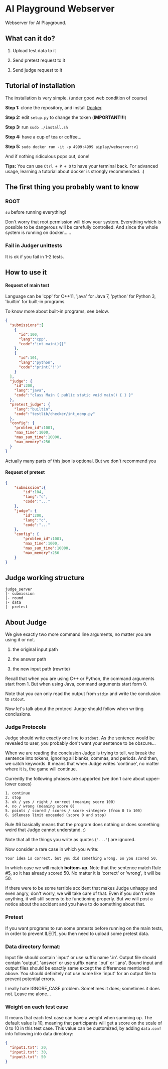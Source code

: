 # AI Playground Webserver

Webserver for AI Playground.

## What can it do?

1. Upload test data to it

2. Send pretest request to it

3. Send judge request to it

## Tutorial of installation
The installation is very simple. (under good web condition of course)

**Step 1:** clone the repository, and install [Docker](https://www.docker.com/).

**Step 2:** edit `setup.py` to change the token (**IMPORTANT!!!**)

**Step 3:** run `sudo ./install.sh`

**Step 4:** have a cup of tea or coffee...

**Step 5:** `sudo docker run -it -p 4999:4999 aiplay/webserver:v1`

And if nothing ridiculous pops out, done!

**Tips:** You can use `Ctrl + P + Q` to have your terminal back. For advanced usage,
learning a tutorial about docker is strongly recommended. :)

## The first thing you probably want to know
### ROOT
`su` before running everything!

Don't worry that root permission will blow your system. 
Everything which is possible to be dangerous will be carefully controlled.
And since the whole system is running on docker......

### Fail in Judger unittests
It is ok if you fail in 1-2 tests.

## How to use it
#### Request of main test
Language can be 'cpp' for C++11, 'java' for Java 7, 'python' for Python 3, 'builtin' for built-in programs.

To know more about built-in programs, see below.
```json
{
  "submissions":[
    {
      "id":100,
      "lang":"cpp",
      "code":"int main(){}"
    },
    {
      "id":101,
      "lang":"python",
      "code":"print('!')"
    }
  ],
  "judge": {
    "id":200,
    "lang":"java",
    "code":"class Main { public static void main() { } }"
  },
  "pretest_judge": {
    "lang":"builtin",
    "code":"testlib/checker/int_ocmp.py"
  },
  "config": {
    "problem_id":1001,
    "max_time":1000,
    "max_sum_time":10000,
    "max_memory":256
  }
}
```
Actually many parts of this json is optional. But we don't recommend you 
#### Request of pretest
```json
{
    "submission":{
        "id":104,
        "lang":"c",
        "code":"..."
    },
    "judge": {
        "id":200,
        "lang":"c",
        "code":"..."
    },
    "config": {
        "problem_id":1001,
        "max_time":1000,
        "max_sum_time":10000,
        "max_memory":256
    }
}
```
## Judge working structure
```
judge_server
|- submission
|- round
|- data
|- pretest
```

## About Judge
We give exactly two more command line arguments, no matter you are using it or not.

1. the original input path

2. the answer path

3. the new input path (rewrite)

Recall that when you are using C++ or Python, the command arguments start from 1. But
when using Java, command arguments start form 0.

Note that you can only read the output from `stdin` and write the conclusion to `stdout`.

Now let's talk about the protocol Judge should follow when writing conclusions.

### Judge Protocols
Judge should write exactly one line to `stdout`. As the sentence would be revealed to
user, you probably don't want your sentence to be obscure...

When we are reading the conclusion Judge is trying to tell, we break the sentence into
tokens, ignoring all blanks, commas, and periods. And then, we catch keywords. It means that when Judge writes 'continue',
no matter where it is, the game will continue.

Currently the following phrases are supported (we don't care about upper-lower cases)
```
1. continue
2. stop
3. ok / yes / right / correct (meaning score 100)
4. no / wrong (meaning score 0)
5. points / scored / scores / score <integer> (from 0 to 100)
6. idleness limit exceeded (score 0 and stop)
```
Rule #6 basically means that the program does nothing or does something weird that Judge cannot understand. :)

Note that all the things you write as quotes (`'...'`) are ignored.

Now consider a rare case in which you write:
```
Your idea is correct, but you did something wrong. So you scored 50.
```
In which case we will match **bottom-up**. Note that the sentence match Rule #5, so it has already scored 50.
No matter it is 'correct' or 'wrong', it will be 50.

If there were to be some terrible accident that makes Judge unhappy and even angry,
don't worry, we will take care of that. Even if you don't write anything, it will still
seems to be functioning properly. But we will post a notice about the accident
and you have to do something about that.

### Pretest
If you want programs to run some pretests before running on the main tests, in order to prevent ILE(?), you 
then need to upload some pretest data.

### Data directory format:
Input file should contain 'input' or use suffix name '.in'. Output file should contain 'output', 'answer' or use
suffix name '.out' or '.ans'. Bound input and output files should be exactly same except the differences mentioned
above. You should definitely not use name like 'input' for an output file to prevent potential errors.

I really hate IGNORE_CASE problem. Sometimes it does; sometimes it does not. Leave me alone...

### Weight on each test case
It means that each test case can have a weight when summing up. The default value is 10, meaning that
participants will get a score on the scale of 0 to 10 in this test case. This value can be customized,
by adding `data.conf` into following into data directory:
```json
{
  "input1.txt": 20,
  "input2.txt": 30,
  "input3.txt": 50
}
```
